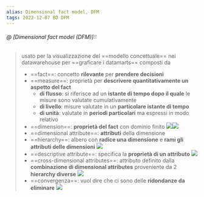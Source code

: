 ```yaml
---
alias: Dimensional fact model, DFM
tags: 2022-12-07 BD DFM
---
```


###### @ [Dimensional fact model (DFM)]::
> usato per la visualizzazione del ==modello concettuale== nei datawarehouse per ==graficare i datamarts== composti da
> - ==fact==: concetto **rilevante** per **prendere decisioni**
> - ==measure==: proprietà per **descrivere quantitativamente un aspetto del fact**
> 	- **di flusso**: si riferisce ad un **istante di tempo dopo il quale** le misure sono valutate cumulativamente
> 	- **di livello**: misure valutate in un **particolare istante di tempo**
> 	- **di unità**: valutate in **periodi particolari** ma espressi in modo relativo
> - ==dimension==: **proprietà del fact** con dominio finito
![](Uni/BD/img/er.jpeg)![](Uni/BD/img/dfmsales.jpeg)
> - ==dimensional attribute==: **attributi** della dimensione
> - ==hierarchy==: albero con **radice una dimensione** e **rami gli attributi delle dimensioni**
![](Uni/BD/img/dimattrhier.jpeg)
> - ==descriptive attribute==: specifica la **proprietà di un attributo**
![](Uni/BD/img/descattr.jpeg)
> - ==cross-dimensional attributes==: attributo definito dalla **combinazione di dimensional attributes** proveniente da 2 **hierarchy diverse**
![](Uni/BD/img/crossdim.jpeg)
> - ==convergenza==: vuol dire che ci sono delle **ridondanze da eliminare**
![](Uni/BD/img/conv.jpeg)
<!--ID: 1670433813638-->
